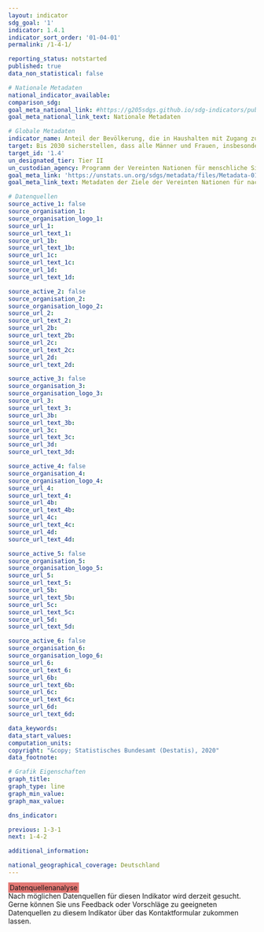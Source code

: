 ```yaml
---
layout: indicator
sdg_goal: '1'
indicator: 1.4.1
indicator_sort_order: '01-04-01'
permalink: /1-4-1/

reporting_status: notstarted
published: true
data_non_statistical: false

# Nationale Metadaten
national_indicator_available: 
comparison_sdg: 
goal_meta_national_link: #https://g205sdgs.github.io/sdg-indicators/public/MetaDe/1.4.1.pdf
goal_meta_national_link_text: Nationale Metadaten

# Globale Metadaten
indicator_name: Anteil der Bevölkerung, die in Haushalten mit Zugang zur Grundversorgung lebt
target: Bis 2030 sicherstellen, dass alle Männer und Frauen, insbesondere die Armen und Schwachen, die gleichen Rechte auf wirtschaftliche Ressourcen sowie Zugang zu grundlegenden Diensten, Grundeigentum und Verfügungsgewalt über Grund und Boden und sonstigen Vermögensformen, Erbschaften, natürlichen Ressourcen, geeigneten neuen Technologien und Finanzdienstleistungen einschließlich Mikrofinanzierung haben
target_id: '1.4'
un_designated_tier: Tier II
un_custodian_agency: Programm der Vereinten Nationen für menschliche Siedlungen (UN-HABITAT)
goal_meta_link: 'https://unstats.un.org/sdgs/metadata/files/Metadata-01-04-01.pdf'
goal_meta_link_text: Metadaten der Ziele der Vereinten Nationen für nachhaltige Entwicklung

# Datenquellen
source_active_1: false
source_organisation_1: 
source_organisation_logo_1: 
source_url_1: 
source_url_text_1: 
source_url_1b: 
source_url_text_1b: 
source_url_1c: 
source_url_text_1c: 
source_url_1d: 
source_url_text_1d: 

source_active_2: false
source_organisation_2: 
source_organisation_logo_2: 
source_url_2: 
source_url_text_2: 
source_url_2b: 
source_url_text_2b: 
source_url_2c: 
source_url_text_2c: 
source_url_2d: 
source_url_text_2d: 

source_active_3: false
source_organisation_3: 
source_organisation_logo_3: 
source_url_3: 
source_url_text_3: 
source_url_3b: 
source_url_text_3b: 
source_url_3c: 
source_url_text_3c: 
source_url_3d: 
source_url_text_3d: 

source_active_4: false
source_organisation_4: 
source_organisation_logo_4: 
source_url_4: 
source_url_text_4: 
source_url_4b: 
source_url_text_4b: 
source_url_4c: 
source_url_text_4c: 
source_url_4d: 
source_url_text_4d: 

source_active_5: false
source_organisation_5: 
source_organisation_logo_5: 
source_url_5: 
source_url_text_5: 
source_url_5b: 
source_url_text_5b: 
source_url_5c: 
source_url_text_5c: 
source_url_5d: 
source_url_text_5d: 

source_active_6: false
source_organisation_6: 
source_organisation_logo_6: 
source_url_6: 
source_url_text_6: 
source_url_6b: 
source_url_text_6b: 
source_url_6c: 
source_url_text_6c: 
source_url_6d: 
source_url_text_6d: 

data_keywords: 
data_start_values:
computation_units: 
copyright: "&copy; Statistisches Bundesamt (Destatis), 2020"
data_footnote: 

# Grafik Eigenschaften
graph_title: 
graph_type: line
graph_min_value: 
graph_max_value: 

dns_indicator: 

previous: 1-3-1
next: 1-4-2

additional_information: 

national_geographical_coverage: Deutschland
---
```


<span style="background-color:#E27874;padding-bottom: 2px;padding-top: 2px;padding-left: 3px;padding-right: 3px;"> Datenquellenanalyse </span><br>
Nach möglichen Datenquellen für diesen Indikator wird derzeit gesucht.
Gerne können Sie uns Feedback oder Vorschläge zu geeigneten Datenquellen zu diesem Indikator über das Kontaktformular zukommen lassen.